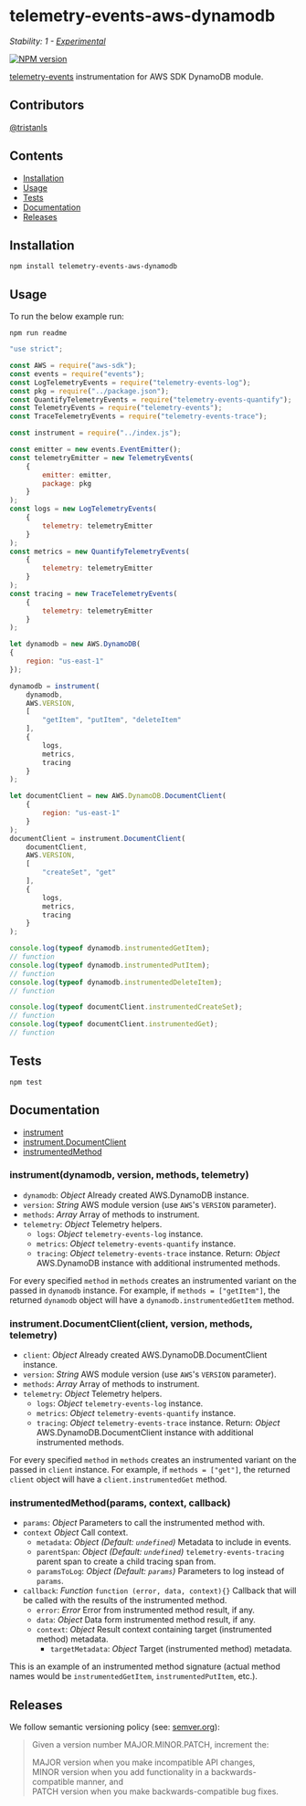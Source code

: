 # telemetry-events-aws-dynamodb

_Stability: 1 - [Experimental](https://github.com/tristanls/stability-index#stability-1---experimental)_

[![NPM version](https://badge.fury.io/js/telemetry-events-aws-dynamodb.png)](http://npmjs.org/package/telemetry-events-aws-dynamodb)

[telemetry-events](https://github.com/tristanls/telemetry-events) instrumentation for AWS SDK DynamoDB module.

## Contributors

[@tristanls](https://github.com/tristanls)

## Contents

  * [Installation](#installation)
  * [Usage](#usage)
  * [Tests](#tests)
  * [Documentation](#documentation)
  * [Releases](#releases)

## Installation

    npm install telemetry-events-aws-dynamodb

## Usage

To run the below example run:

    npm run readme

```javascript
"use strict";

const AWS = require("aws-sdk");
const events = require("events");
const LogTelemetryEvents = require("telemetry-events-log");
const pkg = require("../package.json");
const QuantifyTelemetryEvents = require("telemetry-events-quantify");
const TelemetryEvents = require("telemetry-events");
const TraceTelemetryEvents = require("telemetry-events-trace");

const instrument = require("../index.js");

const emitter = new events.EventEmitter();
const telemetryEmitter = new TelemetryEvents(
    {
        emitter: emitter,
        package: pkg
    }
);
const logs = new LogTelemetryEvents(
    {
        telemetry: telemetryEmitter
    }
);
const metrics = new QuantifyTelemetryEvents(
    {
        telemetry: telemetryEmitter
    }
);
const tracing = new TraceTelemetryEvents(
    {
        telemetry: telemetryEmitter
    }
);

let dynamodb = new AWS.DynamoDB(
{
    region: "us-east-1"
});

dynamodb = instrument(
    dynamodb,
    AWS.VERSION,
    [
        "getItem", "putItem", "deleteItem"
    ],
    {
        logs,
        metrics,
        tracing
    }
);

let documentClient = new AWS.DynamoDB.DocumentClient(
    {
        region: "us-east-1"
    }
);
documentClient = instrument.DocumentClient(
    documentClient,
    AWS.VERSION,
    [
        "createSet", "get"
    ],
    {
        logs,
        metrics,
        tracing
    }
);

console.log(typeof dynamodb.instrumentedGetItem);
// function
console.log(typeof dynamodb.instrumentedPutItem);
// function
console.log(typeof dynamodb.instrumentedDeleteItem);
// function

console.log(typeof documentClient.instrumentedCreateSet);
// function
console.log(typeof documentClient.instrumentedGet);
// function

```

## Tests

    npm test

## Documentation

  * [instrument](#instrumentdynamodb-version-methods-telemetry)
  * [instrument.DocumentClient](#instrumentdocumentclientclient-version-methods-telemetry)
  * [instrumentedMethod](#instrumentedmethodparams-context-callback)

### instrument(dynamodb, version, methods, telemetry)

  * `dynamodb`: _Object_ Already created AWS.DynamoDB instance.
  * `version`: _String_ AWS module version (use `AWS`'s `VERSION` parameter).
  * `methods`: _Array_ Array of methods to instrument.
  * `telemetry`: _Object_ Telemetry helpers.
    * `logs`: _Object_ `telemetry-events-log` instance.
    * `metrics`: _Object_ `telemetry-events-quantify` instance.
    * `tracing`: _Object_ `telemetry-events-trace` instance.
  Return: _Object_ AWS.DynamoDB instance with additional instrumented methods.

For every specified `method` in `methods` creates an instrumented variant on the passed in `dynamodb` instance. For example, if `methods = ["getItem"]`, the returned `dynamodb` object will have a `dynamodb.instrumentedGetItem` method.

### instrument.DocumentClient(client, version, methods, telemetry)

  * `client`: _Object_ Already created AWS.DynamoDB.DocumentClient instance.
  * `version`: _String_ AWS module version (use `AWS`'s `VERSION` parameter).
  * `methods`: _Array_ Array of methods to instrument.
  * `telemetry`: _Object_ Telemetry helpers.
    * `logs`: _Object_ `telemetry-events-log` instance.
    * `metrics`: _Object_ `telemetry-events-quantify` instance.
    * `tracing`: _Object_ `telemetry-events-trace` instance.
  Return: _Object_ AWS.DynamoDB.DocumentClient instance with additional instrumented methods.

For every specified `method` in `methods` creates an instrumented variant on the passed in `client` instance. For example, if `methods = ["get"]`, the returned `client` object will have a `client.instrumentedGet` method.

### instrumentedMethod(params, context, callback)

  * `params`: _Object_ Parameters to call the instrumented method with.
  * `context` _Object_ Call context.
    * `metadata`: _Object_ _(Default: `undefined`)_ Metadata to include in events.
    * `parentSpan`: _Object_ _(Default: `undefined`)_ `telemetry-events-tracing` parent span to create a child tracing span from.
    * `paramsToLog`: _Object_ _(Default: `params`)_ Parameters to log instead of `params`.
  * `callback`: _Function_ `function (error, data, context){}` Callback that will be called with the results of the instrumented method.
    * `error`: _Error_ Error from instrumented method result, if any.
    * `data`: _Object_ Data form instrumented method result, if any.
    * `context`: _Object_ Result context containing target (instrumented method) metadata.
      * `targetMetadata`: _Object_ Target (instrumented method) metadata.

This is an example of an instrumented method signature (actual method names would be `instrumentedGetItem`, `instrumentedPutItem`, etc.).

## Releases

We follow semantic versioning policy (see: [semver.org](http://semver.org/)):

> Given a version number MAJOR.MINOR.PATCH, increment the:
>
>MAJOR version when you make incompatible API changes,<br/>
>MINOR version when you add functionality in a backwards-compatible manner, and<br/>
>PATCH version when you make backwards-compatible bug fixes.
